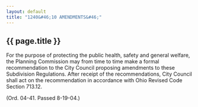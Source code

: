 ```yaml
---
layout: default 
title: "1240&#46;10 AMENDMENTS&#46;"
---
```


{{ page.title }}
----------------

For the purpose of protecting the public health, safety and general
welfare, the Planning Commission may from time to time make a formal
recommendation to the City Council proposing amendments to these
Subdivision Regulations. After receipt of the recommendations, City
Council shall act on the recommendation in accordance with Ohio Revised
Code Section 713.12.

(Ord. 04-41. Passed 8-19-04.)
